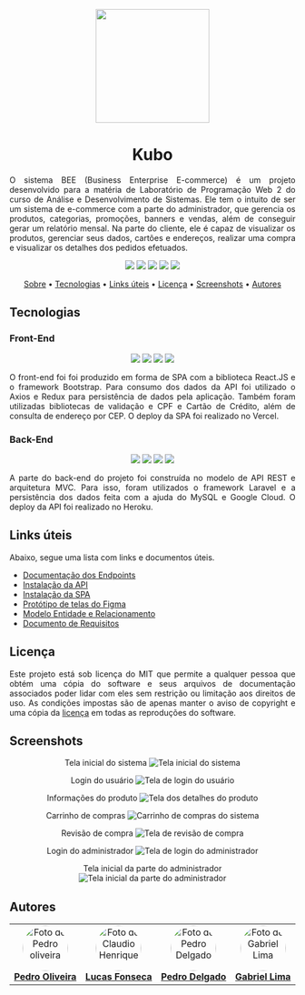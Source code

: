 <p align="center" id="sobre"><img src="./SPA/src/assets/img/bee-logo-color.svg" width="200px"/></p>

<h1 align="center">Kubo</h1>

<p align="justify">
    O sistema BEE (Business Enterprise E-commerce) é um projeto
    desenvolvido para a matéria de Laboratório de Programação Web 2 do
    curso de Análise e Desenvolvimento de Sistemas. Ele tem o intuito de
    ser um sistema de e-commerce com a parte do administrador, que
    gerencia os produtos, categorias, promoções, banners e vendas, além de
    conseguir gerar um relatório mensal. Na parte do cliente, ele é capaz
    de visualizar os produtos, gerenciar seus dados, cartões e endereços,
    realizar uma compra e visualizar os detalhes dos pedidos efetuados.
</p>

<p align="center">
  <img src="https://img.shields.io/badge/MIT-FCA311?style=flat-square&label=License&Color=white&labelColor=0D1117" />
  <img src="https://img.shields.io/github/repo-size/WebII-2020-2/BEE?color=FCA311&label=Repo%20Size&style=flat-square&labelColor=0D1117" />
  <img src="https://img.shields.io/github/last-commit/WebII-2020-2/BEE?color=FCA311&label=Last%20Commit&style=flat-square&labelColor=0D1117" />
  <img src="https://img.shields.io/badge/Stable-FCA311?style=flat-square&label=Status&Color=white&labelColor=0D1117" />
<img src="https://img.shields.io/badge/v1.0-FCA311?style=flat-square&label=Version&Color=white&labelColor=0D1117" />
</p>

<p align="center">
  <a href="#sobre">Sobre</a> •
  <a href="#tecnologias">Tecnologias</a> •
  <a href="#links">Links úteis</a> •
  <a href="#licenca">Licença</a> •
  <a href="#screenshots">Screenshots</a> •
  <a href="#autores">Autores</a>
</p>

<h2 id="tecnologias">Tecnologias</h2>

<h3>Front-End</h3>
<p align="center">
  <img src="https://img.shields.io/badge/-React-0D1117?style=for-the-badge&logo=react" />
  <img src="https://img.shields.io/badge/-Redux-0D1117?style=for-the-badge&logo=redux" />
  <img src="https://img.shields.io/badge/-Bootstrap-0D1117?style=for-the-badge&logo=bootstrap" />
    <img src="https://img.shields.io/badge/-Vercel-0D1117?style=for-the-badge&logo=vercel" />

</p>

<p align="justify">
    O front-end foi foi produzido em forma de SPA com a biblioteca
    React.JS e o framework Bootstrap. Para consumo dos dados da API foi
    utilizado o Axios e Redux para persistência de dados pela aplicação.
    Também foram utilizadas bibliotecas de validação e CPF e Cartão de
    Crédito, além de consulta de endereço por CEP. O deploy da SPA foi realizado no Vercel.
</p>

<h3>Back-End</h3>

<p align="center">
  <img src="https://img.shields.io/badge/-laravel-0D1117?style=for-the-badge&logo=laravel" />
  <img src="https://img.shields.io/badge/-mysql-0D1117?style=for-the-badge&logo=mysql" />
  <img src="https://img.shields.io/badge/-google_cloud-0D1117?style=for-the-badge&logo=googlecloud" />
  <img src="https://img.shields.io/badge/-heroku-0D1117?style=for-the-badge&logo=heroku" />
</p>

<p align="justify">
    A parte do back-end do projeto foi construída no modelo de API REST e
    arquitetura MVC. Para isso, foram utilizados o framework Laravel e a
    persistência dos dados feita com a ajuda do MySQL e Google Cloud. O deploy da API foi realizado no Heroku.
</p>

<h2 id="links">Links úteis</h2>

Abaixo, segue uma lista com links e documentos úteis.

- <a href="https://github.com/WebII-2020-2/BEE/blob/main/docs/documentacaoEndpoints.md">Documentação dos Endpoints</a>
- <a href="https://github.com/WebII-2020-2/BEE/blob/main/docs/deployAPI.md">Instalação da API</a>
- <a href="https://github.com/WebII-2020-2/BEE/blob/main/docs/deploySPA.md">Instalação da SPA</a>
- <a href="https://www.figma.com/design/BJx2dRFO2WooBAhdllH5q9/Projeto-Integrador?node-id=0-1&p=f&t=ab65bYhi6Djf1Pr4-0">Protótipo de telas do Figma</a>
- <a href="https://github.com/WebII-2020-2/BEE/blob/main/docs/diagramaDeEntidadeRelacionamento.pdf">Modelo Entidade e Relacionamento</a>
- <a href="https://github.com/WebII-2020-2/BEE/blob/main/docs/documentoDeRequisitos.pdf">Documento de Requisitos</a>

<h2 id="licenca">Licença</h2>

<p  align="justify">
Este projeto está sob licença do MIT que permite a qualquer pessoa que obtém uma cópia do software e seus arquivos de documentação associados poder lidar com eles sem restrição ou limitação aos direitos de uso. As condições impostas são de apenas manter o aviso de copyright e uma cópia da <a href="https://github.com/WebII-2020-2/BEE/blob/main/LICENSE">licença</a> em todas as reproduções do software.
</p>

<h2 id="screenshots">Screenshots</h2>

<div align="center">

Tela inicial do sistema
<img src="./screenshots/home-bee.png" alt="Tela inicial do sistema" />

Login do usuário
<img src="./screenshots/login-user.png" alt="Tela de login do usuário" />

Informações do produto
<img src="./screenshots/product-bee.png" alt="Tela dos detalhes do produto" />

Carrinho de compras
<img src="./screenshots/cart-bee.png" alt="Carrinho de compras do sistema" />

Revisão de compra
<img src="./screenshots/shopping-bee.png" alt="Tela de revisão de compra" />

Login do administrador
<img src="./screenshots/login-admin.png" alt="Tela de login do administrador" />

Tela inicial da parte do administrador
<img src="./screenshots/home-admin.png" alt="Tela inicial da parte do administrador" />
</div>

<h2 id="autores">Autores</h2>

<table align="center">
    <tr>
        <td align="center">
            <a href="https://github.com/PedroDiOliveira">
                <img style="border-radius: 50%;" src="https://avatars.githubusercontent.com/u/47931404?v=4" width="80px;" alt="Foto de Pedro oliveira"/>
                <br/>
                <b>Pedro Oliveira</b>
            </a>
        </td>
        <td align="center">
            <a href="https://github.com/lucas19fonseca">
                <img style="border-radius: 50%;" src="https://avatars1.githubusercontent.com/u/30199497?v=4" width="80px;" alt="Foto de Claudio Henrique"/>
                <br/>
                <b>Lucas Fonseca</b>
            </a>
        </td>
        <td align="center">
            <a href="https://github.com/PedroDelgo">
                <img style="border-radius: 50%;" src="https://avatars1.githubusercontent.com/u/43766556?v=4" width="80px;" alt="Foto de Pedro Delgado"/>
                <br/>
                <b>Pedro Delgado</b>
            </a>
        </td>
        <td align="center">
            <a href="https://github.com/gabriellima-4">
                <img style="border-radius: 50%;" src="https://avatars.githubusercontent.com/u/61122185?v=4" width="80px;" alt="Foto de Gabriel Lima"/>
                <br/>
                <b>Gabriel Lima</b>
            </a>
        </td>
    </tr>
</table>
